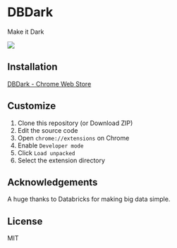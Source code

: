 # DBDark

Make it Dark

<kbd>
  <img src="https://user-images.githubusercontent.com/17039389/59431847-d418bf00-8e20-11e9-8c99-ebb7ff55310b.gif">
</kbd>

## Installation

[DBDark - Chrome Web Store](https://chrome.google.com/webstore/detail/dbdark/pbfahbhcddnfmhjfpnicijnbfabjobkl)

## Customize

1. Clone this repository (or Download ZIP)
1. Edit the source code
1. Open `chrome://extensions` on Chrome
1. Enable `Developer mode`
1. Click `Load unpacked`
1. Select the extension directory

## Acknowledgements

A huge thanks to Databricks for making big data simple.

## License

MIT
